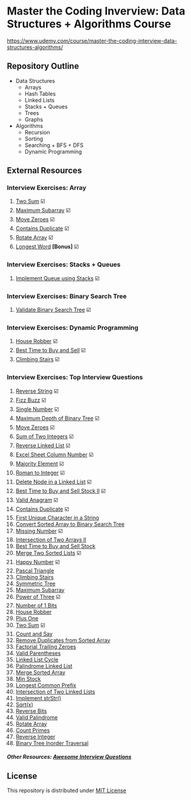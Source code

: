 # Master the Coding Inverview: Data Structures + Algorithms Course

https://www.udemy.com/course/master-the-coding-interview-data-structures-algorithms/

## Repository Outline
- Data Structures
  - Arrays 
  - Hash Tables
  - Linked Lists
  - Stacks + Queues
  - Trees
  - Graphs
- Algorithms
  - Recursion
  - Sorting
  - Searching + BFS + DFS
  - Dynamic Programming

## External Resources
### Interview Exercises: Array
1. [Two Sum](https://leetcode.com/problems/two-sum/description/) ☑️
2. [Maximum Subarray](https://leetcode.com/problems/maximum-subarray/description/) ☑️
3. [Move Zeroes](https://leetcode.com/problems/move-zeroes/description/) ☑️
4. [Contains Duplicate](https://leetcode.com/problems/contains-duplicate/description/) ☑️
5. [Rotate Array](https://leetcode.com/problems/rotate-array/description/) ☑️
6. [Longest Word](https://coderbyte.com/information/Longest%20Word) __[Bonus]__ ☑️

### Interview Exercises: Stacks + Queues
1. [Implement Queue using Stacks](https://leetcode.com/problems/implement-queue-using-stacks/) ☑️

### Interview Exercises: Binary Search Tree
1. [Validate Binary Search Tree](https://leetcode.com/problems/validate-binary-search-tree/) ☑️

### Interview Exercises: Dynamic Programming
1. [House Robber](https://leetcode.com/problems/house-robber/submissions/) ☑️
2. [Best Time to Buy and Sell](https://leetcode.com/problems/best-time-to-buy-and-sell-stock/submissions/) ☑️
3. [Climbing Stairs](https://leetcode.com/problems/climbing-stairs/submissions/) ☑️

### Interview Exercises: Top Interview Questions
1. [Reverse String](https://leetcode.com/problems/reverse-string/) ☑️
2. [Fizz Buzz](https://leetcode.com/problems/fizz-buzz/) ☑️
3. [Single Number](https://leetcode.com/problems/single-number/) ☑️
4. [Maximum Depth of Binary Tree](https://leetcode.com/problems/maximum-depth-of-binary-tree/) ☑️
5. [Move Zeroes](https://leetcode.com/problems/move-zeroes/) ☑️
6. [Sum of Two Integers](https://leetcode.com/problems/sum-of-two-integers/) ☑️
7. [Reverse Linked List](https://leetcode.com/problems/reverse-linked-list/) ☑️ 
8. [Excel Sheet Column Number](https://leetcode.com/problems/excel-sheet-column-number/) ☑️
9. [Majority Element](https://leetcode.com/problems/majority-element/) ☑️
10. [Roman to Integer](https://leetcode.com/problems/roman-to-integer/) ☑️
11. [Delete Node in a Linked List](https://leetcode.com/problems/delete-node-in-a-linked-list/) ☑️
12. [Best Time to Buy and Sell Stock II](https://leetcode.com/problems/best-time-to-buy-and-sell-stock-ii/) ☑️
13. [Valid Anagram](https://leetcode.com/problems/valid-anagram/) ☑️
14. [Contains Duplicate](https://leetcode.com/problems/contains-duplicate/) ☑️
15. [First Unique Character in a String](https://leetcode.com/problems/first-unique-character-in-a-string/)
16. [Convert Sorted Array to Binary Search Tree](https://leetcode.com/problems/convert-sorted-array-to-binary-search-tree/)
17. [Missing Number](https://leetcode.com/problems/missing-number/) ☑️
18. [Intersection of Two Arrays II](https://leetcode.com/problems/intersection-of-two-arrays-ii/)
19. [Best Time to Buy and Sell Stock](https://leetcode.com/problems/best-time-to-buy-and-sell-stock/)
20. [Merge Two Sorted Lists](https://leetcode.com/problems/merge-two-sorted-lists/) ☑️
21. [Happy Number](https://leetcode.com/problems/happy-number/) ☑️
22. [Pascal Triangle](https://leetcode.com/problems/pascals-triangle/)
24. [Climbing Stairs](https://leetcode.com/problems/climbing-stairs/)
25. [Symmetric Tree](https://leetcode.com/problems/symmetric-tree/)
26. [Maximum Subarray](https://leetcode.com/problems/maximum-subarray/)
27. [Power of Three](https://leetcode.com/problems/power-of-three/) ☑️
28. [Number of 1 Bits](https://leetcode.com/problems/number-of-1-bits/)
29. [House Robber](https://leetcode.com/problems/house-robber/)
30. [Plus One](https://leetcode.com/problems/plus-one/)
31. [Two Sum](https://leetcode.com/problems/two-sum/) ☑️
32. [Count and Say](https://leetcode.com/problems/count-and-say/)
33. [Remove Duplicates from Sorted Array](https://leetcode.com/problems/remove-duplicates-from-sorted-array/)
34. [Factorial Trailing Zeroes](https://leetcode.com/problems/factorial-trailing-zeroes/)
35. [Valid Parentheses](https://leetcode.com/problems/valid-parentheses/)
36. [Linked List Cycle](https://leetcode.com/problems/linked-list-cycle/)
37. [Palindrome Linked List](https://leetcode.com/problems/palindrome-linked-list/)
38. [Merge Sorted Array](https://leetcode.com/problems/merge-sorted-array/)
39. [Min Stock](https://leetcode.com/problems/min-stack/)
40. [Longest Common Prefix](https://leetcode.com/problems/longest-common-prefix/)
41. [Intersection of Two Linked Lists](https://leetcode.com/problems/intersection-of-two-linked-lists/)
42. [Implement strStr()](https://leetcode.com/problems/implement-strstr/)
43. [Sqrt(x)](https://leetcode.com/problems/sqrtx/)
44. [Reverse Bits](https://leetcode.com/problems/reverse-bits/)
45. [Valid Palindrome](https://leetcode.com/problems/valid-palindrome/)
46. [Rotate Array](https://leetcode.com/problems/rotate-array/)
47. [Count Primes](https://leetcode.com/problems/count-primes/)
48. [Reverse Integer](https://leetcode.com/problems/reverse-integer/)
49. [Binary Tree Inorder Traversal](https://leetcode.com/problems/binary-tree-inorder-traversal/)

##### Other Resources: [Awesome Interview Questions](https://github.com/DopplerHQ/awesome-interview-questions)

## License
This repository is distributed under [MIT License](https://github.com/luangtatipsy/master-the-code-interview/blob/main/LICENSE)
